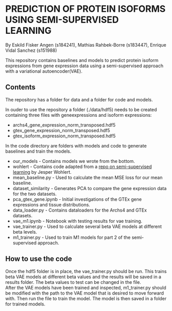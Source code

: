 # PREDICTION OF PROTEIN ISOFORMS USING SEMI-SUPERVISED LEARNING
By Eskild Fisker Angen (s184241), Mathias Rahbek-Borre (s183447), Enrique Vidal Sanchez (s151988)

This repository contains baselines and models to predict protein isoform expressions from gene expression data using a semi-supervised approach with a variational autoencoder(VAE).

## Contents
The repository has a folder for data and a folder for code and models.

In ouder to use the repository a folder (./data/hdf5) needs to be created containing three files with geneexpressions and isoform expressions:
- archs4_gene_expression_norm_transposed.hdf5
- gtex_gene_expression_norm_transposed.hdf5
- gtex_isoform_expression_norm_transposed.hdf5

In the code directory are folders with models and code to generate baselines and train the models.
- our_models - Contains models we wrote from the bottom.
- wohlert - Contains code adapted from a [repo on semi-supervised learning](https://github.com/wohlert/semi-supervised-pytorch) by Jesper Wohlert.
- mean_baseline.py - Used to calculate the mean MSE loss for our mean baseline.
- dataset_similarity - Generates PCA to compare the gene expression data for the two datasets.
- pca_gtex_gene.ipynb - Initial investigations of the GTEx gene expressions and tissue distributions.
- data_loader.py - Contains dataloaders for the Archs4 and GTEx datasets.
- vae_m1.ipynb - Notebook with testing results for vae training.
- vae_trainer.py - Used to calculate several beta VAE models at different beta levels.
- m1_trainer.py - Used to train M1 models for part 2 of the semi-supervised approach.

## How to use the code
Once the hdf5 folder is in place, the vae_trainer.py should be run. This trains beta VAE models at different beta values and the results will be saved in a results folder. The beta values to test can be changed in the file.  
After the VAE models have been trained and inspected, m1_trainer.py should be modified with the path to the VAE model that is desired to move forward with. Then run the file to train the model. The model is then saved in a folder for trained models.


